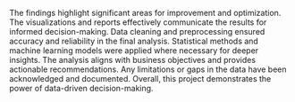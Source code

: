 The findings highlight significant areas for improvement and optimization.
The visualizations and reports effectively communicate the results for informed decision-making.
Data cleaning and preprocessing ensured accuracy and reliability in the final analysis.
Statistical methods and machine learning models were applied where necessary for deeper insights.
The analysis aligns with business objectives and provides actionable recommendations.
Any limitations or gaps in the data have been acknowledged and documented.
Overall, this project demonstrates the power of data-driven decision-making.
